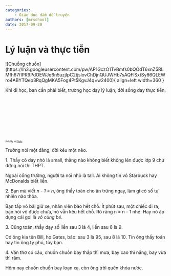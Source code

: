 ```yaml
---
categories:
    - Giáo dục dầm dề truyện
authors: [mrschool]
date: 2017-09-30
---
```


# Lý luận và thực tiễn

<div class="result" markdown>
![Chuồng chuồn](https://lh3.googleusercontent.com/pw/AP1GczO1TvBmfs0bQOdT6xnZ5RLMfh67flPR9PdOEWJq6n5uzjIpC2tjslovChDjnQUJWHb7sAQFlSxtSy86QLEWro4ABYTQep3RqQgMKA5Fog4Pt5KgvJ4q=w2400){ align=left width=360 }

Khi đi học, bạn cần phải biết, trường học dạy lý luận, đời sống dạy thực tiễn.

</div>
<br>
<br>
<br>
<br>
<!-- more -->
<br>
<br>
<br>

<span style="font-size: 0.5em;">Ảnh lấy từ [Flickr](https://flickr.com/photos/serbosca/27266654354/)</span>

Trường nói một đằng, đời kêu một nẻo.

1\. Thầy cô dạy nhỏ là small, thằng nào không biết không lên được lớp 9 chứ đừng nói thi THPT.

Ngoài cổng trường, người ta nói nhỏ là tall. Ai không tin vô Starbuck hay McDonalds biết liền.

2\. Bạn mà viết *n - 1 = n*, ông thầy toán cho ăn trứng ngay, làm gì có số tự nhiên nào thỏa.

Bạn tấp vô bãi giữ xe, nhân viên bảo hết chỗ. Ít phút sau, một chiếc đi ra, bạn hỏi vô được chưa, nó vẫn kêu hết chỗ. Rõ ràng n = n - 1 nhé. Hay nó áp dụng cái gọi là *vô cùng bé*.

3\. Cũng toán, thầy dạy số liền sau 3 là 4, liền sau 8 là 9.

Có ông kia tên Bill, họ Gates, bảo: sau 3 là 95, sau 8 là 10. Tin ông thầy toán hay tin ông tỷ phú, tùy bạn.

4\. Văn thơ có câu, chuồn chuồn bay thấp thì mưa, bay cao thì nắng, bay vừa thì râm.

Hôm nay chuồn chuồn bay loạn xạ, còn ông trời quên khóa nước.